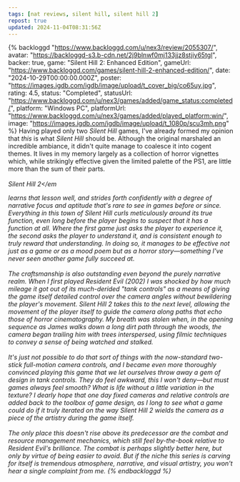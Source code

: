 ```yaml
---
tags: [nat reviews, silent hill, silent hill 2]
repost: true
updated: 2024-11-04T08:31:56Z
---
```


{% backloggd "https://www.backloggd.com/u/nex3/review/2055307/",
    avatar: "https://backloggd-s3.b-cdn.net/2j9blnwf0mj133jjz8stjiy65tgl",
    backer: true,
    game: "Silent Hill 2: Enhanced Edition",
    gameUrl: "https://www.backloggd.com/games/silent-hill-2-enhanced-edition/",
    date: "2024-10-29T00:00:00.000Z",
    poster: "https://images.igdb.com/igdb/image/upload/t_cover_big/co65uy.jpg",
    rating: 4.5,
    status: "Completed",
    statusUrl: "https://www.backloggd.com/u/nex3/games/added/game_status:completed/",
    platform: "Windows PC",
    platformUrl: "https://www.backloggd.com/u/nex3/games/added/played_platform:win/",
    image: "https://images.igdb.com/igdb/image/upload/t_1080p/scu3mh.png" %}
  Having played only two <em>Silent Hill</em> games, I've already formed my
  opinion that <em>this</em> is what <em>Silent Hill</em> should be. Although
  the original marshaled an incredible ambiance, it didn't quite manage to
  coalesce it into cogent themes. It lives in my memory largely as a collection
  of horror vignettes which, while strikingly effective given the limited
  palette of the PS1, are little more than the sum of their parts.<br /><br /><em
    >Silent Hill 2</em
  >
  learns that lesson well, and strides forth confidently with a degree of
  narrative focus and aptitude that's rare to see in games before or since.
  Everything in this town of Silent Hill curls meticulously around its true
  function, even long before the player begins to suspect that it has a function
  at all. Where the first game just asks the player to experience it, the second
  asks the player to <em>understand</em> it, and is consistent enough to truly
  reward that understanding. In doing so, it manages to be effective not just as
  a game or as a mood poem but as a horror story—something I've never seen
  another game fully succeed at.<br /><br />The craftsmanship is also
  outstanding even beyond the purely narrative realm. When I first played
  <em>Resident Evil</em> (2002) I was shocked by how much mileage it got out of
  its much-derided "tank controls" as a means of giving the game itself detailed
  control over the camera angles without bewildering the player's movement.
  <em>Silent Hill 2</em> takes this to the next level, allowing the movement of
  the player itself to guide the camera along paths that echo those of horror
  cinematography. My breath was stolen when, in the opening sequence as James
  walks down a long dirt path through the woods, the camera began trailing him
  with trees interspersed, using filmic techniques to convey a sense of being
  watched and stalked.<br /><br />It's just not possible to do that sort of
  things with the now-standard two-stick full-motion camera controls, and I
  became even more thoroughly convinced playing this game that we let ourselves
  throw away a gem of design in tank controls. They do feel awkward, this I
  won't deny—but must games always feel smooth? What is life without a little
  variation in the texture? I dearly hope that one day fixed cameras and
  relative controls are added back to the toolbox of game design, as I long to
  see what a game could do if it truly iterated on the way
  <em>Silent Hill 2</em> wields the camera as a piece of the artistry during the
  game itself.<br /><br />The only place this doesn't rise above its predecessor
  are the combat and resource management mechanics, which still feel by-the-book
  relative to <em>Resident Evil</em>'s brilliance. The combat is perhaps
  slightly better here, but only by virtue of being easier to avoid. But if the
  niche this series is carving for itself is tremendous atmosphere, narrative,
  and visual artistry, you won't hear a single complaint from me.
{% endbackloggd %}
